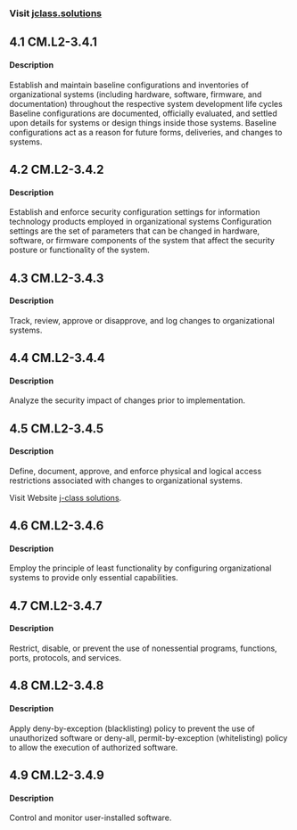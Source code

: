 ### Visit [ jclass.solutions](http://www.jclass.solutions/)

## 4.1 CM.L2-3.4.1

#### Description

Establish and maintain baseline configurations and inventories of organizational systems (including hardware, software, firmware, and documentation) throughout the respective system development life cycles
Baseline configurations are documented, officially evaluated, and settled upon details for systems or design things inside those systems. Baseline configurations act as a reason for future forms, deliveries, and changes to systems.

## 4.2 CM.L2-3.4.2 

#### Description

Establish and enforce security configuration settings for information technology products employed in organizational systems
Configuration settings are the set of parameters that can be changed in hardware, software, or firmware components of the system that affect the security posture or functionality of the system.

## 4.3 CM.L2-3.4.3 

#### Description

Track, review, approve or disapprove, and log changes to organizational systems. 

## 4.4 CM.L2-3.4.4

#### Description

Analyze the security impact of changes prior to implementation.

## 4.5 CM.L2-3.4.5

#### Description

Define, document, approve, and enforce physical and logical access restrictions associated with changes to organizational systems.

Visit Website [j-class solutions](www.jclass.solutions/).
## 4.6 CM.L2-3.4.6

#### Description

Employ the principle of least functionality by configuring organizational systems to provide only essential capabilities.

## 4.7 CM.L2-3.4.7

#### Description

Restrict, disable, or prevent the use of nonessential programs, functions, ports, protocols, and services.

## 4.8 CM.L2-3.4.8

#### Description

Apply deny-by-exception (blacklisting) policy to prevent the use of unauthorized software or deny-all, permit-by-exception (whitelisting) policy to allow the execution of authorized software.

## 4.9 CM.L2-3.4.9

#### Description

Control and monitor user-installed software.